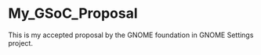 # My_GSoC_Proposal

This is my accepted proposal by the GNOME foundation in GNOME Settings project.
